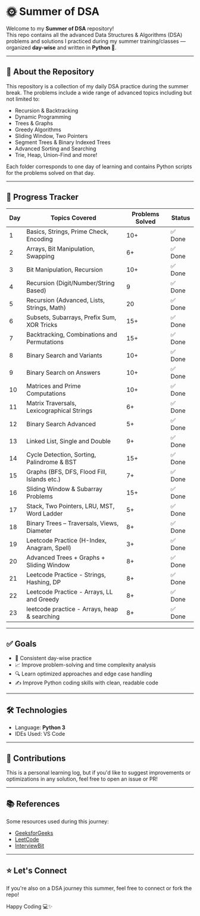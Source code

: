 
# 🌞 Summer of DSA

Welcome to my **Summer of DSA** repository!  
This repo contains all the advanced Data Structures & Algorithms (DSA) problems and solutions I practiced during my summer training/classes — organized **day-wise** and written in **Python 🐍**.

---

## 📌 About the Repository

This repository is a collection of my daily DSA practice during the summer break. The problems include a wide range of advanced topics including but not limited to:

- Recursion & Backtracking
- Dynamic Programming
- Trees & Graphs
- Greedy Algorithms
- Sliding Window, Two Pointers
- Segment Trees & Binary Indexed Trees
- Advanced Sorting and Searching
- Trie, Heap, Union-Find and more!

Each folder corresponds to one day of learning and contains Python scripts for the problems solved on that day.

---

## 🧾 Progress Tracker

| Day | Topics Covered                              | Problems Solved | Status |
| --- | ------------------------------------------- | --------------- | ------ |
| 1   | Basics, Strings, Prime Check, Encoding      | 10+             | ✅ Done |
| 2   | Arrays, Bit Manipulation, Swapping          | 6+              | ✅ Done |
| 3   | Bit Manipulation, Recursion                 | 10+             | ✅ Done |
| 4   | Recursion (Digit/Number/String Based)       | 9               | ✅ Done |
| 5   | Recursion (Advanced, Lists, Strings, Math)  | 20              | ✅ Done |
| 6   | Subsets, Subarrays, Prefix Sum, XOR Tricks  | 15+             | ✅ Done |
| 7   | Backtracking, Combinations and Permutations | 15+             | ✅ Done |
| 8   | Binary Search and Variants                  | 10+             | ✅ Done |
| 9   | Binary Search on Answers                    | 10+             | ✅ Done |
| 10  | Matrices and Prime Computations             | 10+             | ✅ Done |
| 11  | Matrix Traversals, Lexicographical Strings  | 6+              | ✅ Done |
| 12  | Binary Search Advanced                      | 5+              | ✅ Done |
| 13  | Linked List, Single and Double              | 9+              | ✅ Done |
| 14	| Cycle Detection, Sorting, Palindrome & BST	| 15+	            | ✅ Done |
| 15  | Graphs (BFS, DFS, Flood Fill, Islands etc.) | 7+              | ✅ Done |
| 16  | Sliding Window & Subarray Problems          | 15+             | ✅ Done |
| 17  | Stack, Two Pointers, LRU, MST, Word Ladder  | 5+              | ✅ Done |
| 18  | Binary Trees – Traversals, Views, Diameter  | 8+              | ✅ Done |
| 19  | Leetcode Practice (H-Index, Anagram, Spell) | 3+              | ✅ Done |
| 20  | Advanced Trees + Graphs +  Sliding Window   | 8+              | ✅ Done |
| 21  | Leetcode Practice - Strings, Hashing, DP    | 8+              | ✅ Done |
| 22  | Leetcode Practice - Arrays, LL and Greedy   | 8+              | ✅ Done |
| 23  | leetcode practice - Arrays, heap & searching| 8+              | ✅ Done |

---

## ✅ Goals

- 📅 Consistent day-wise practice  
- 📈 Improve problem-solving and time complexity analysis  
- 🔍 Learn optimized approaches and edge case handling  
- ✍️ Improve Python coding skills with clean, readable code  

---

## 🛠️ Technologies

- Language: **Python 3**
- IDEs Used: VS Code 

---

## 🤝 Contributions

This is a personal learning log, but if you'd like to suggest improvements or optimizations in any solution, feel free to open an issue or PR!

---

## 📚 References

Some resources used during this journey:

- [GeeksforGeeks](https://www.geeksforgeeks.org/)
- [LeetCode](https://leetcode.com/)
- [InterviewBit](https://www.interviewbit.com/)
  


---

## ⭐️ Let's Connect

If you're also on a DSA journey this summer, feel free to connect or fork the repo!

Happy Coding 💻✨
